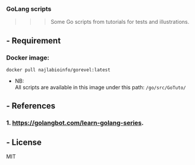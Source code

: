 
### GoLang scripts
>>> Some Go scripts from tutorials for tests and illustrations.


## - Requirement
### Docker image: 
<code>docker pull najlabioinfo/gorevel:latest</code>

- NB: <br> All scripts are available in this image under this path: 
<code>/go/src/GoTuto/</code>

## - References
### 1. <a href="https://golangbot.com/learn-golang-series">https://golangbot.com/learn-golang-series</a>.


## - License
MIT
